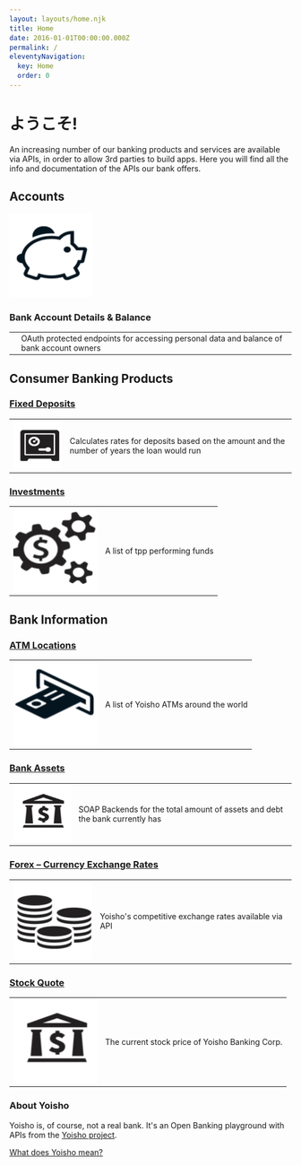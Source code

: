 ```yaml
---
layout: layouts/home.njk
title: Home
date: 2016-01-01T00:00:00.000Z
permalink: /
eleventyNavigation:
  key: Home
  order: 0
---
```

# ようこそ!

An increasing number of our banking products and services are available via APIs, in order to allow 3rd parties to build apps. Here you will find all the info and documentation of the APIs our bank offers.

## Accounts

![](/static/img/i2.png)

### Bank Account Details & Balance

|     |                                                                                          |
| --- | ---------------------------------------------------------------------------------------- |
|     | OAuth protected endpoints for accessing personal data and balance of bank account owners |

## Consumer Banking Products

### [Fixed Deposits](./deposits.md)

|                                       |                                                                                              |
| ------------------------------------- | -------------------------------------------------------------------------------------------- |
| <img src="./res/i7.png" width="150"/> | Calculates rates for deposits based on the amount and the number of years the loan would run |

### [Investments](./invest.md)

|                                       |                                |
| ------------------------------------- | ------------------------------ |
| <img src="./res/i8.png" width="150"/> | A list of tpp performing funds |

## Bank Information

### [ATM Locations](./atm.md)

|                                       |                                        |
| ------------------------------------- | -------------------------------------- |
| <img src="./res/i6.png" width="150"/> | A list of Yoisho ATMs around the world |

### [Bank Assets](./assets.md)

|                                       |                                                                              |
| ------------------------------------- | ---------------------------------------------------------------------------- |
| <img src="./res/i3.png" width="150"/> | SOAP Backends for the total amount of assets and debt the bank currently has |

### [Forex – Currency Exchange Rates](./currency.md)

|                                       |                                                       |
| ------------------------------------- | ----------------------------------------------------- |
| <img src="./res/i4.png" width="150"/> | Yoisho's competitive exchange rates available via API |

### [Stock Quote](./quote.md)

|                                       |                                                 |
| ------------------------------------- | ----------------------------------------------- |
| <img src="./res/i3.png" width="150"/> | The current stock price of Yoisho Banking Corp. |

### About Yoisho

Yoisho is, of course, not a real bank. It's an Open Banking playground with APIs from the [Yoisho project](https://github.com/u1i/yoisho).

 [What does Yoisho mean?](https://www.japantimes.co.jp/life/2013/03/25/language/yoisho-a-word-to-move-mountains-and-smaller-things/#.W2a6mv4zbMI)